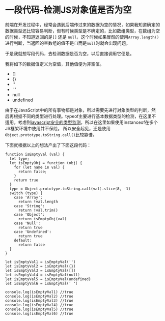 # 一段代码-检测JS对象值是否为空

前端在开发过程中，经常会遇到后端传过来的数据为空的情况，如果我知道确定的数据类型还比较容易判断，但有时候类型是不确定的，比如数组类型，在数组为空的时候，不知道返回的是`[]` 还是 `null`，这个时候如果冒然的使用`Array.length()`进行判断，当返回的空数组的值不是`[]`而是`null`时就会出现问题。

于是我就想写段代码，去检测数据是否为空，以后直接调用它便是。

我将如下的数据值定义为空值，其他值便为非空值。

  - []
  - {}
  - ''
  - ' '
  - null
  - undefined


由于在JavaScript中的所有事物都是对象，所以需要先进行对象类型的判断，然后再根据不同的类型进行处理。typeof主要进行基本数据类型的检测，在这里不适用。考虑到[javascript安全的类型监测](http://www.chengkangjian.com/2017/02/13/javascript%E5%AE%89%E5%85%A8%E7%B1%BB%E5%9E%8B%E7%9B%91%E6%B5%8B/)，所以在这里如果使用instanceof在多个JS框架环境中使用并不保险。
所以安全起见，还是使用`Object.prototype.toString.call()`比较靠谱。

下面就根据以上的想法产出了下面这段代码：

```
function isEmptyVal (val) {
  let type;
  let isEmptyObj = function (obj) {
    for (let name in val) {
      return false;
    }
    return true
  }
  type = Object.prototype.toString.call(val).slice(8, -1)
  switch (type) {
    case 'Array':
      return !val.length
    case 'String':
      return !val.trim()
    case 'Object':
      return isEmptyObj(val)
    case 'Null':
      return true
    case 'Undefined':
      return true
    default:
      return false
  }
}

let isEmptyVal1 = isEmptyVal('')
let isEmptyVal2 = isEmptyVal({})
let isEmptyVal3 = isEmptyVal([])
let isEmptyVal4 = isEmptyVal(null)
let isEmptyVal5 = isEmptyVal(undefined)
let isEmptyVal6 = isEmptyVal(' ')

console.log(isEmptyVal1) //true
console.log(isEmptyVal2) //true
console.log(isEmptyVal3) //true
console.log(isEmptyVal4) //true
console.log(isEmptyVal5) //true
console.log(isEmptyVal6) //true

```
